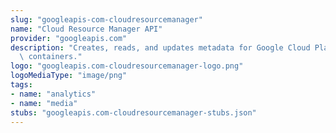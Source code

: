 ```yaml
---
slug: "googleapis-com-cloudresourcemanager"
name: "Cloud Resource Manager API"
provider: "googleapis.com"
description: "Creates, reads, and updates metadata for Google Cloud Platform resource\
  \ containers."
logo: "googleapis.com-cloudresourcemanager-logo.png"
logoMediaType: "image/png"
tags:
- name: "analytics"
- name: "media"
stubs: "googleapis.com-cloudresourcemanager-stubs.json"
---
```

